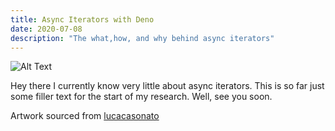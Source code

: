 ```yaml
---
title: Async Iterators with Deno
date: 2020-07-08
description: "The what,how, and why behind async iterators"
---
```


![Alt Text](./DenoLogo3D-Anim.gif)


  
Hey there I currently know very little about async iterators. This is so far
just some filler text for the start of my research. Well, see you soon.


Artwork sourced from [lucacasonato](https://github.com/lucacasonato)